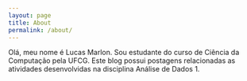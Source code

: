 ```yaml
---
layout: page
title: About
permalink: /about/
---
```


Olá, meu nome é Lucas Marlon. Sou estudante do curso de Ciência da Computação pela UFCG.
Este blog possui postagens relacionadas as atividades desenvolvidas na disciplina Análise de Dados 1.